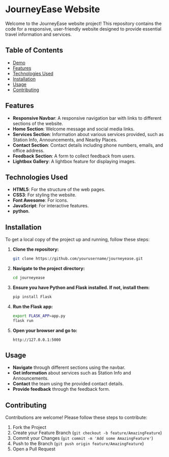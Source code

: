 # JourneyEase Website

Welcome to the JourneyEase website project! This repository contains the code for a responsive, user-friendly website designed to provide essential travel information and services. 

## Table of Contents

- [Demo](#demo)
- [Features](#features)
- [Technologies Used](#technologies-used)
- [Installation](#installation)
- [Usage](#usage)
- [Contributing](#contributing)




## Features

- **Responsive Navbar**: A responsive navigation bar with links to different sections of the website.
- **Home Section**: Welcome message and social media links.
- **Services Section**: Information about various services provided, such as Station Info, Announcements, and Nearby Places.
- **Contact Section**: Contact details including phone numbers, emails, and office address.
- **Feedback Section**: A form to collect feedback from users.
- **Lightbox Gallery**: A lightbox feature for displaying images.

## Technologies Used

- **HTML5**: For the structure of the web pages.
- **CSS3**: For styling the website.
- **Font Awesome**: For icons.
- **JavaScript**: For interactive features.
- **python**.

## Installation

To get a local copy of the project up and running, follow these steps:

1. **Clone the repository:**

    ```sh
    git clone https://github.com/yourusername/journeyease.git
    ```

2. **Navigate to the project directory:**

    ```sh
    cd journeyease
    ```

3. **Ensure you have Python and Flask installed. If not, install them:**

    ```sh
    pip install Flask
    ```

4. **Run the Flask app:**

    ```sh
    export FLASK_APP=app.py
    flask run
    ```

5. **Open your browser and go to:**

    ```
    http://127.0.0.1:5000
    ```

## Usage

- **Navigate** through different sections using the navbar.
- **Get information** about services such as Station Info and Announcements.
- **Contact** the team using the provided contact details.
- **Provide feedback** through the feedback form.

## Contributing

Contributions are welcome! Please follow these steps to contribute:

1. Fork the Project
2. Create your Feature Branch (`git checkout -b feature/AmazingFeature`)
3. Commit your Changes (`git commit -m 'Add some AmazingFeature'`)
4. Push to the Branch (`git push origin feature/AmazingFeature`)
5. Open a Pull Request


